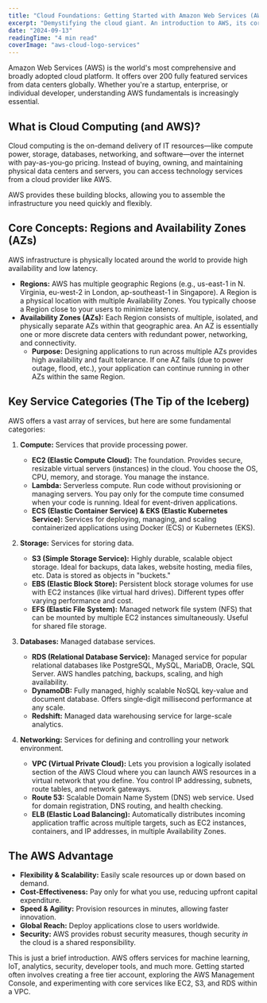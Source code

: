 ```yaml
---
title: "Cloud Foundations: Getting Started with Amazon Web Services (AWS)"
excerpt: "Demystifying the cloud giant. An introduction to AWS, its core concepts like regions and AZs, and key services for compute, storage, and databases."
date: "2024-09-13"
readingTime: "4 min read"
coverImage: "aws-cloud-logo-services"
---
```


Amazon Web Services (AWS) is the world's most comprehensive and broadly adopted cloud platform. It offers over 200 fully featured services from data centers globally. Whether you're a startup, enterprise, or individual developer, understanding AWS fundamentals is increasingly essential.

## What is Cloud Computing (and AWS)?

Cloud computing is the on-demand delivery of IT resources—like compute power, storage, databases, networking, and software—over the internet with pay-as-you-go pricing. Instead of buying, owning, and maintaining physical data centers and servers, you can access technology services from a cloud provider like AWS.

AWS provides these building blocks, allowing you to assemble the infrastructure you need quickly and flexibly.

## Core Concepts: Regions and Availability Zones (AZs)

AWS infrastructure is physically located around the world to provide high availability and low latency.

*   **Regions:** AWS has multiple geographic Regions (e.g., us-east-1 in N. Virginia, eu-west-2 in London, ap-southeast-1 in Singapore). A Region is a physical location with multiple Availability Zones. You typically choose a Region close to your users to minimize latency.
*   **Availability Zones (AZs):** Each Region consists of multiple, isolated, and physically separate AZs within that geographic area. An AZ is essentially one or more discrete data centers with redundant power, networking, and connectivity.
    *   **Purpose:** Designing applications to run across multiple AZs provides high availability and fault tolerance. If one AZ fails (due to power outage, flood, etc.), your application can continue running in other AZs within the same Region.

## Key Service Categories (The Tip of the Iceberg)

AWS offers a vast array of services, but here are some fundamental categories:

1.  **Compute:** Services that provide processing power.
    *   **EC2 (Elastic Compute Cloud):** The foundation. Provides secure, resizable virtual servers (instances) in the cloud. You choose the OS, CPU, memory, and storage. You manage the instance.
    *   **Lambda:** Serverless compute. Run code without provisioning or managing servers. You pay only for the compute time consumed when your code is running. Ideal for event-driven applications.
    *   **ECS (Elastic Container Service) & EKS (Elastic Kubernetes Service):** Services for deploying, managing, and scaling containerized applications using Docker (ECS) or Kubernetes (EKS).

2.  **Storage:** Services for storing data.
    *   **S3 (Simple Storage Service):** Highly durable, scalable object storage. Ideal for backups, data lakes, website hosting, media files, etc. Data is stored as objects in "buckets."
    *   **EBS (Elastic Block Store):** Persistent block storage volumes for use with EC2 instances (like virtual hard drives). Different types offer varying performance and cost.
    *   **EFS (Elastic File System):** Managed network file system (NFS) that can be mounted by multiple EC2 instances simultaneously. Useful for shared file storage.

3.  **Databases:** Managed database services.
    *   **RDS (Relational Database Service):** Managed service for popular relational databases like PostgreSQL, MySQL, MariaDB, Oracle, SQL Server. AWS handles patching, backups, scaling, and high availability.
    *   **DynamoDB:** Fully managed, highly scalable NoSQL key-value and document database. Offers single-digit millisecond performance at any scale.
    *   **Redshift:** Managed data warehousing service for large-scale analytics.

4.  **Networking:** Services for defining and controlling your network environment.
    *   **VPC (Virtual Private Cloud):** Lets you provision a logically isolated section of the AWS Cloud where you can launch AWS resources in a virtual network that you define. You control IP addressing, subnets, route tables, and network gateways.
    *   **Route 53:** Scalable Domain Name System (DNS) web service. Used for domain registration, DNS routing, and health checking.
    *   **ELB (Elastic Load Balancing):** Automatically distributes incoming application traffic across multiple targets, such as EC2 instances, containers, and IP addresses, in multiple Availability Zones.

## The AWS Advantage

*   **Flexibility & Scalability:** Easily scale resources up or down based on demand.
*   **Cost-Effectiveness:** Pay only for what you use, reducing upfront capital expenditure.
*   **Speed & Agility:** Provision resources in minutes, allowing faster innovation.
*   **Global Reach:** Deploy applications close to users worldwide.
*   **Security:** AWS provides robust security measures, though security *in* the cloud is a shared responsibility.

This is just a brief introduction. AWS offers services for machine learning, IoT, analytics, security, developer tools, and much more. Getting started often involves creating a free tier account, exploring the AWS Management Console, and experimenting with core services like EC2, S3, and RDS within a VPC.
